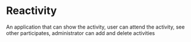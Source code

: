 # Reactivity
An application that can show the activity, user can attend the activity, see other participates, administrator can add and delete activities
